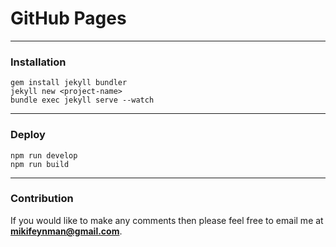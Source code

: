 # GitHub Pages

---


### Installation

```
gem install jekyll bundler
jekyll new <project-name>
bundle exec jekyll serve --watch

```
---

### Deploy

```
npm run develop
npm run build

```
---

### Contribution

If you would like to make any comments then please feel free to email me at **mikifeynman@gmail.com**.
